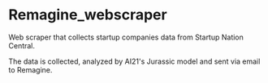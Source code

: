 # Remagine_webscraper
Web scraper that collects startup companies data from Startup Nation Central.

The data is collected, analyzed by AI21's Jurassic model and sent via email to Remagine.
